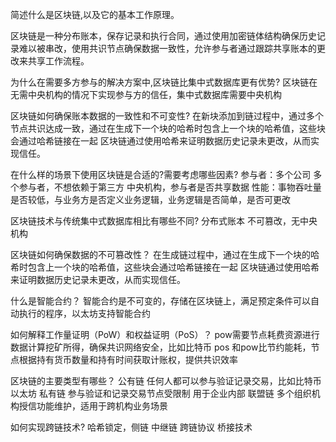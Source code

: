 简述什么是区块链,以及它的基本工作原理。

区块链是一种分布账本，保存记录和执行合同，通过使用加密链体结构确保历史记录难以被串改，使用共识节点确保数据一致性，允许参与者通过跟踪共享账本的更改来共享工作流程。

为什么在需要多方参与的解决方案中,区块链比集中式数据库更有优势?
区块链在无需中央机构的情况下实现参与方的信任，集中式数据库需要中央机构

区块链如何确保账本数据的一致性和不可变性?
在新块添加到链过程中，通过多个节点共识达成一致，通过在生成下一个块的哈希时包含上一个块的哈希值，这些块会通过哈希链接在一起
区块链通过使用哈希来证明数据历史记录未更改，从而实现信任。


在什么样的场景下使用区块链是合适的?需要考虑哪些因素?
参与者：多个公司 多个参与者，不想依赖于第三方 中央机构，参与者是否共享数据
性能：事物吞吐量是否较低，与业务方是否定义业务逻辑，业务逻辑是否简单，是否可更改

区块链技术与传统集中式数据库相比有哪些不同?
分布式账本 不可篡改，无中央机构

区块链如何确保数据的不可篡改性？
在生成链过程中，通过在生成下一个块的哈希时包含上一个块的哈希值，这些块会通过哈希链接在一起
区块链通过使用哈希来证明数据历史记录未更改，从而实现信任。

什么是智能合约？
智能合约是不可变的，存储在区块链上，满足预定条件可以自动执行的程序，以太坊支持智能合约

如何解释工作量证明（PoW）和权益证明（PoS）？
pow需要节点耗费资源进行数据计算挖矿所得，确保共识网络安全，比如比特币
pos 和pow比节约能耗，节点根据持有货币数量和持有时间获取计账权，提供共识效率

区块链的主要类型有哪些？
公有链 任何人都可以参与验证记录交易，比如比特币 以太坊
私有链  参与验证和记录交易节点受限制  用于企业内部
联盟链 多个组织机构授信功能维护，适用于跨机构业务场景


如何实现跨链技术?
哈希锁定，侧链 中继链  跨链协议  桥接技术
